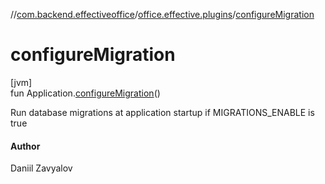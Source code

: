//[com.backend.effectiveoffice](IdeaProjects/labs-office-elevator/effectiveOfficeBackend/documentation/gfm/index.md)/[office.effective.plugins](IdeaProjects/labs-office-elevator/effectiveOfficeBackend/documentation/gfm/com.backend.effectiveoffice/office.effective.plugins/index.md)/[configureMigration](IdeaProjects/labs-office-elevator/effectiveOfficeBackend/documentation/gfm/com.backend.effectiveoffice/office.effective.plugins/configure-migration.md)

# configureMigration

[jvm]\
fun Application.[configureMigration](IdeaProjects/labs-office-elevator/effectiveOfficeBackend/documentation/gfm/com.backend.effectiveoffice/office.effective.plugins/configure-migration.md)()

Run database migrations at application startup if MIGRATIONS_ENABLE is true

#### Author

Daniil Zavyalov
